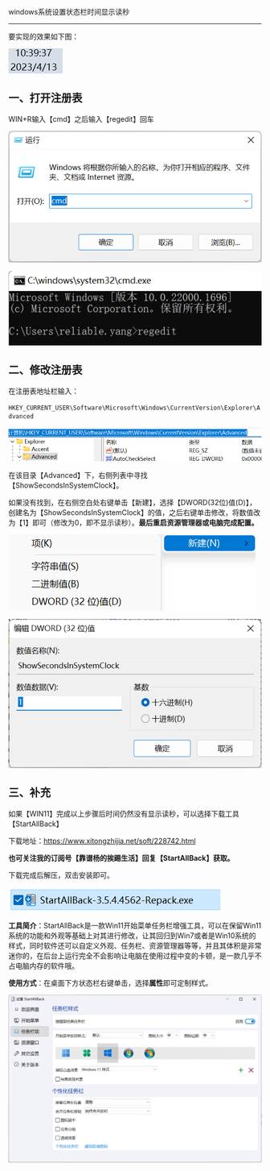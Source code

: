 windows系统设置状态栏时间显示读秒

---

要实现的效果如下图：

![image-20230413103944689](https://raw.githubusercontent.com/SAH01/wordpress-img/master/imgs/image-20230413103944689.png)

## 一、打开注册表

WIN+R输入【cmd】之后输入【regedit】回车

![image-20230413103101943](https://raw.githubusercontent.com/SAH01/wordpress-img/master/imgs/image-20230413103101943.png)

![image-20230413103120857](https://raw.githubusercontent.com/SAH01/wordpress-img/master/imgs/image-20230413103120857.png)

## 二、修改注册表

在注册表地址栏输入：

`HKEY_CURRENT_USER\Software\Microsoft\Windows\CurrentVersion\Explorer\Advanced`

![image-20230413103243002](https://raw.githubusercontent.com/SAH01/wordpress-img/master/imgs/image-20230413103243002.png)

在该目录【Advanced】下，右侧列表中寻找【ShowSecondsInSystemClock】。

如果没有找到，在右侧空白处右键单击【新建】，选择【DWORD(32位)值(D)】，创建名为【ShowSecondsInSystemClock】的值，之后右键单击修改，将数值改为【1】即可（修改为0，即不显示读秒）。**最后重启资源管理器或电脑完成配置。**

![image-20230413103512822](https://raw.githubusercontent.com/SAH01/wordpress-img/master/imgs/image-20230413103512822.png)

![image-20230413103739104](https://raw.githubusercontent.com/SAH01/wordpress-img/master/imgs/image-20230413103739104.png)

## 三、补充

如果【WIN11】完成以上步骤后时间仍然没有显示读秒，可以选择下载工具【StartAllBack】

下载地址：https://www.xitongzhijia.net/soft/228742.html

**也可关注我的订阅号【靠谱杨的挨踢生活】回复【StartAllBack】获取。**

下载完成后解压，双击安装即可。

![image-20230413104234023](https://raw.githubusercontent.com/SAH01/wordpress-img/master/imgs/image-20230413104234023.png)

**工具简介**：StartAllBack是一款Win11开始菜单任务栏增强工具，可以在保留Win11系统的功能和外观等基础上对其进行修改，让其回归到Win7或者是Win10系统的样式，同时软件还可以自定义外观、任务栏、资源管理器等等，并且其体积是非常迷你的，在后台上运行完全不会影响让电脑在使用过程中变的卡顿，是一款几乎不占电脑内存的软件哦。

**使用方式**：在桌面下方状态栏右键单击，选择**属性**即可定制样式。

![image-20230413104435520](https://raw.githubusercontent.com/SAH01/wordpress-img/master/imgs/image-20230413104435520.png)

